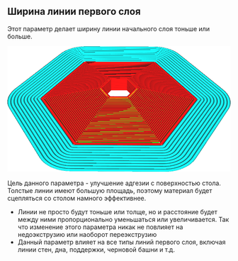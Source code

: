 Ширина линии первого слоя
----
Этот параметр делает ширину линии начального слоя тоньше или больше.

![Линии начального слоя вдвое больше остальных](../../../articles/images/initial_layer_line_width_factor.png)

Цель данного параметра - улучшение адгезии с поверхностью стола. Толстые линии имеют большую площадь, поэтому материал будет сцепляться со столом намного эффективнее.
* Линии не просто будут тоньше или толще, но и расстояние будет между ними пропорционально уменьшаться или увеличивается. Так что изменение этого параметра никак не повлияет на недоэкструзию или наоборот переэкструзию
* Данный параметр влияет на все типы линий первого слоя, включая линии стен, дна, поддержки, черновой башни и т.д.
